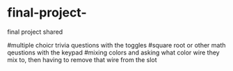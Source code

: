 # final-project-
final project shared





#multiple choicr trivia questions with the toggles
#square root or other math qeustions with the keypad 
#mixing colors and asking what color wire they mix to, then having to remove that wire from the slot
